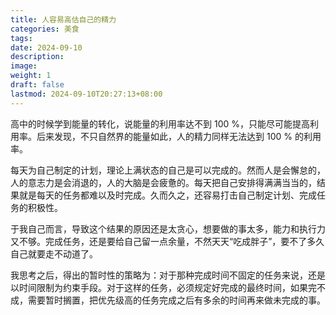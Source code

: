 ```yaml
---
title: 人容易高估自己的精力
categories: 美食
tags: 
date: 2024-09-10
description: 
image: 
weight: 1
draft: false
lastmod: 2024-09-10T20:27:13+08:00
---
```

高中的时候学到能量的转化，说能量的利用率达不到 100 %，只能尽可能提高利用率。后来发现，不只自然界的能量如此，人的精力同样无法达到 100 % 的利用率。

每天为自己制定的计划，理论上满状态的自己是可以完成的。然而人是会懈怠的，人的意志力是会消退的，人的大脑是会疲惫的。每天把自己安排得满满当当的，结果就是每天的任务都难以及时完成。久而久之，还容易打击自己制定计划、完成任务的积极性。

于我自己而言，导致这个结果的原因还是太贪心，想要做的事太多，能力和执行力又不够。完成任务，还是要给自己留一点余量，不然天天“吃成胖子”，要不了多久自己就要走不动道了。

我思考之后，得出的暂时性的策略为：对于那种完成时间不固定的任务来说，还是以时间限制为约束手段。对于这样的任务，必须规定好完成的最终时间，如果完不成，需要暂时搁置，把优先级高的任务完成之后有多余的时间再来做未完成的事。


